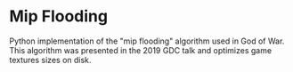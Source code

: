 # Mip Flooding
Python implementation of the "mip flooding" algorithm used in God of War. This algorithm was presented in the 2019 GDC talk and optimizes game textures sizes on disk.
